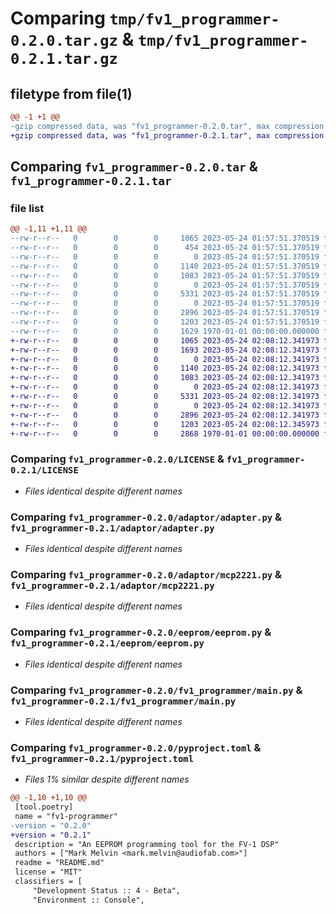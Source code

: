 # Comparing `tmp/fv1_programmer-0.2.0.tar.gz` & `tmp/fv1_programmer-0.2.1.tar.gz`

## filetype from file(1)

```diff
@@ -1 +1 @@
-gzip compressed data, was "fv1_programmer-0.2.0.tar", max compression
+gzip compressed data, was "fv1_programmer-0.2.1.tar", max compression
```

## Comparing `fv1_programmer-0.2.0.tar` & `fv1_programmer-0.2.1.tar`

### file list

```diff
@@ -1,11 +1,11 @@
--rw-r--r--   0        0        0     1065 2023-05-24 01:57:51.370519 fv1_programmer-0.2.0/LICENSE
--rw-r--r--   0        0        0      454 2023-05-24 01:57:51.370519 fv1_programmer-0.2.0/README.md
--rw-r--r--   0        0        0        0 2023-05-24 01:57:51.370519 fv1_programmer-0.2.0/adaptor/__init__.py
--rw-r--r--   0        0        0     1140 2023-05-24 01:57:51.370519 fv1_programmer-0.2.0/adaptor/adapter.py
--rw-r--r--   0        0        0     1083 2023-05-24 01:57:51.370519 fv1_programmer-0.2.0/adaptor/mcp2221.py
--rw-r--r--   0        0        0        0 2023-05-24 01:57:51.370519 fv1_programmer-0.2.0/eeprom/__init__.py
--rw-r--r--   0        0        0     5331 2023-05-24 01:57:51.370519 fv1_programmer-0.2.0/eeprom/eeprom.py
--rw-r--r--   0        0        0        0 2023-05-24 01:57:51.370519 fv1_programmer-0.2.0/fv1_programmer/__init__.py
--rw-r--r--   0        0        0     2896 2023-05-24 01:57:51.370519 fv1_programmer-0.2.0/fv1_programmer/main.py
--rw-r--r--   0        0        0     1203 2023-05-24 01:57:51.370519 fv1_programmer-0.2.0/pyproject.toml
--rw-r--r--   0        0        0     1629 1970-01-01 00:00:00.000000 fv1_programmer-0.2.0/PKG-INFO
+-rw-r--r--   0        0        0     1065 2023-05-24 02:08:12.341973 fv1_programmer-0.2.1/LICENSE
+-rw-r--r--   0        0        0     1693 2023-05-24 02:08:12.341973 fv1_programmer-0.2.1/README.md
+-rw-r--r--   0        0        0        0 2023-05-24 02:08:12.341973 fv1_programmer-0.2.1/adaptor/__init__.py
+-rw-r--r--   0        0        0     1140 2023-05-24 02:08:12.341973 fv1_programmer-0.2.1/adaptor/adapter.py
+-rw-r--r--   0        0        0     1083 2023-05-24 02:08:12.341973 fv1_programmer-0.2.1/adaptor/mcp2221.py
+-rw-r--r--   0        0        0        0 2023-05-24 02:08:12.341973 fv1_programmer-0.2.1/eeprom/__init__.py
+-rw-r--r--   0        0        0     5331 2023-05-24 02:08:12.341973 fv1_programmer-0.2.1/eeprom/eeprom.py
+-rw-r--r--   0        0        0        0 2023-05-24 02:08:12.341973 fv1_programmer-0.2.1/fv1_programmer/__init__.py
+-rw-r--r--   0        0        0     2896 2023-05-24 02:08:12.341973 fv1_programmer-0.2.1/fv1_programmer/main.py
+-rw-r--r--   0        0        0     1203 2023-05-24 02:08:12.345973 fv1_programmer-0.2.1/pyproject.toml
+-rw-r--r--   0        0        0     2868 1970-01-01 00:00:00.000000 fv1_programmer-0.2.1/PKG-INFO
```

### Comparing `fv1_programmer-0.2.0/LICENSE` & `fv1_programmer-0.2.1/LICENSE`

 * *Files identical despite different names*

### Comparing `fv1_programmer-0.2.0/adaptor/adapter.py` & `fv1_programmer-0.2.1/adaptor/adapter.py`

 * *Files identical despite different names*

### Comparing `fv1_programmer-0.2.0/adaptor/mcp2221.py` & `fv1_programmer-0.2.1/adaptor/mcp2221.py`

 * *Files identical despite different names*

### Comparing `fv1_programmer-0.2.0/eeprom/eeprom.py` & `fv1_programmer-0.2.1/eeprom/eeprom.py`

 * *Files identical despite different names*

### Comparing `fv1_programmer-0.2.0/fv1_programmer/main.py` & `fv1_programmer-0.2.1/fv1_programmer/main.py`

 * *Files identical despite different names*

### Comparing `fv1_programmer-0.2.0/pyproject.toml` & `fv1_programmer-0.2.1/pyproject.toml`

 * *Files 1% similar despite different names*

```diff
@@ -1,10 +1,10 @@
 [tool.poetry]
 name = "fv1-programmer"
-version = "0.2.0"
+version = "0.2.1"
 description = "An EEPROM programming tool for the FV-1 DSP"
 authors = ["Mark Melvin <mark.melvin@audiofab.com>"]
 readme = "README.md"
 license = "MIT"
 classifiers = [
     "Development Status :: 4 - Beta",
     "Environment :: Console",
```

